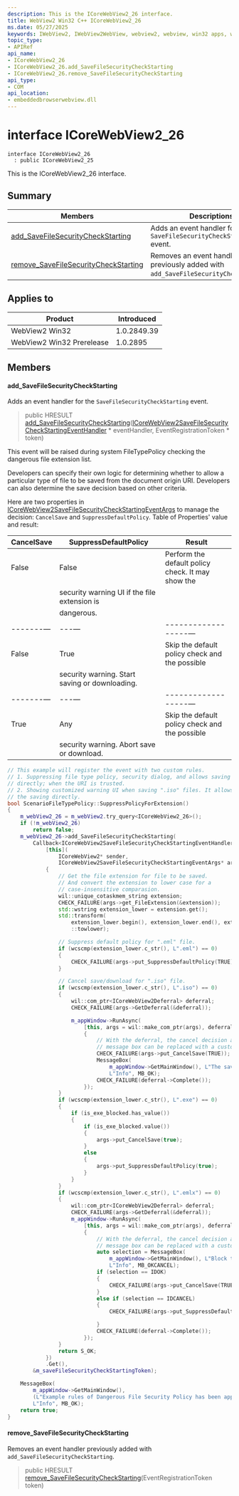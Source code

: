 ```yaml
---
description: This is the ICoreWebView2_26 interface.
title: WebView2 Win32 C++ ICoreWebView2_26
ms.date: 05/27/2025
keywords: IWebView2, IWebView2WebView, webview2, webview, win32 apps, win32, edge, ICoreWebView2, ICoreWebView2Controller, browser control, edge html, ICoreWebView2_26
topic_type: 
- APIRef
api_name:
- ICoreWebView2_26
- ICoreWebView2_26.add_SaveFileSecurityCheckStarting
- ICoreWebView2_26.remove_SaveFileSecurityCheckStarting
api_type:
- COM
api_location:
- embeddedbrowserwebview.dll
---
```


# interface ICoreWebView2_26

```
interface ICoreWebView2_26
  : public ICoreWebView2_25
```

This is the ICoreWebView2_26 interface.

## Summary

 Members                        | Descriptions
--------------------------------|---------------------------------------------
[add_SaveFileSecurityCheckStarting](#add_savefilesecuritycheckstarting) | Adds an event handler for the `SaveFileSecurityCheckStarting` event.
[remove_SaveFileSecurityCheckStarting](#remove_savefilesecuritycheckstarting) | Removes an event handler previously added with `add_SaveFileSecurityCheckStarting`.

## Applies to

Product                         | Introduced
--------------------------------|---------------------------------------------
WebView2 Win32            |    1.0.2849.39
WebView2 Win32 Prerelease |    1.0.2895

## Members

#### add_SaveFileSecurityCheckStarting

Adds an event handler for the `SaveFileSecurityCheckStarting` event.

> public HRESULT [add_SaveFileSecurityCheckStarting](#add_savefilesecuritycheckstarting)([ICoreWebView2SaveFileSecurityCheckStartingEventHandler](icorewebview2savefilesecuritycheckstartingeventhandler.md#icorewebview2savefilesecuritycheckstartingeventhandler) * eventHandler, EventRegistrationToken * token)

This event will be raised during system FileTypePolicy checking the dangerous file extension list.

Developers can specify their own logic for determining whether to allow a particular type of file to be saved from the document origin URI. Developers can also determine the save decision based on other criteria.

Here are two properties in [ICoreWebView2SaveFileSecurityCheckStartingEventArgs](icorewebview2savefilesecuritycheckstartingeventargs.md#icorewebview2savefilesecuritycheckstartingeventargs) to manage the decision: `CancelSave` and `SuppressDefaultPolicy`. Table of Properties' value and result:

CancelSave   |SuppressDefaultPolicy   |Result
--------- | --------- | ---------
False   |False   |Perform the default policy check. It may show the
||security warning UI if the file extension is
||dangerous.
-------&mdash;|---&mdash;|------------------&mdash;
False   |True   |Skip the default policy check and the possible
||security warning. Start saving or downloading.
-------&mdash;|---&mdash;|------------------&mdash;
True   |Any   |Skip the default policy check and the possible
||security warning. Abort save or download.

```cpp
// This example will register the event with two custom rules.
// 1. Suppressing file type policy, security dialog, and allows saving ".eml" files
// directly; when the URI is trusted.
// 2. Showing customized warning UI when saving ".iso" files. It allows to block
// the saving directly.
bool ScenarioFileTypePolicy::SuppressPolicyForExtension()
{
    m_webView2_26 = m_webView2.try_query<ICoreWebView2_26>();
    if (!m_webView2_26)
        return false;
    m_webView2_26->add_SaveFileSecurityCheckStarting(
        Callback<ICoreWebView2SaveFileSecurityCheckStartingEventHandler>(
            [this](
                ICoreWebView2* sender,
                ICoreWebView2SaveFileSecurityCheckStartingEventArgs* args) -> HRESULT
            {
                // Get the file extension for file to be saved.
                // And convert the extension to lower case for a
                // case-insensitive comparasion.
                wil::unique_cotaskmem_string extension;
                CHECK_FAILURE(args->get_FileExtension(&extension));
                std::wstring extension_lower = extension.get();
                std::transform(
                    extension_lower.begin(), extension_lower.end(), extension_lower.begin(),
                    ::towlower);

                // Suppress default policy for ".eml" file.
                if (wcscmp(extension_lower.c_str(), L".eml") == 0)
                {
                    CHECK_FAILURE(args->put_SuppressDefaultPolicy(TRUE));
                }

                // Cancel save/download for ".iso" file.
                if (wcscmp(extension_lower.c_str(), L".iso") == 0)
                {
                    wil::com_ptr<ICoreWebView2Deferral> deferral;
                    CHECK_FAILURE(args->GetDeferral(&deferral));

                    m_appWindow->RunAsync(
                        [this, args = wil::make_com_ptr(args), deferral]()
                        {
                            // With the deferral, the cancel decision and
                            // message box can be replaced with a customized UI.
                            CHECK_FAILURE(args->put_CancelSave(TRUE));
                            MessageBox(
                                m_appWindow->GetMainWindow(), L"The saving has been blocked",
                                L"Info", MB_OK);
                            CHECK_FAILURE(deferral->Complete());
                        });
                }
                if (wcscmp(extension_lower.c_str(), L".exe") == 0)
                {
                    if (is_exe_blocked.has_value())
                    {
                        if (is_exe_blocked.value())
                        {
                            args->put_CancelSave(true);
                        }
                        else
                        {
                            args->put_SuppressDefaultPolicy(true);
                        }
                    }
                }
                if (wcscmp(extension_lower.c_str(), L".emlx") == 0)
                {
                    wil::com_ptr<ICoreWebView2Deferral> deferral;
                    CHECK_FAILURE(args->GetDeferral(&deferral));
                    m_appWindow->RunAsync(
                        [this, args = wil::make_com_ptr(args), deferral]()
                        {
                            // With the deferral, the cancel decision and
                            // message box can be replaced with a customized UI.
                            auto selection = MessageBox(
                                m_appWindow->GetMainWindow(), L"Block the download?",
                                L"Info", MB_OKCANCEL);
                            if (selection == IDOK)
                            {
                                CHECK_FAILURE(args->put_CancelSave(TRUE));
                            }
                            else if (selection == IDCANCEL)
                            {
                                CHECK_FAILURE(args->put_SuppressDefaultPolicy(TRUE));

                            }
                            CHECK_FAILURE(deferral->Complete());
                        });
                }
                return S_OK;
            })
            .Get(),
        &m_saveFileSecurityCheckStartingToken);

    MessageBox(
        m_appWindow->GetMainWindow(),
        (L"Example rules of Dangerous File Security Policy has been applied in this demo page"),
        L"Info", MB_OK);
    return true;
}
```

#### remove_SaveFileSecurityCheckStarting

Removes an event handler previously added with `add_SaveFileSecurityCheckStarting`.

> public HRESULT [remove_SaveFileSecurityCheckStarting](#remove_savefilesecuritycheckstarting)(EventRegistrationToken token)

